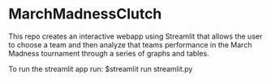 # MarchMadnessClutch
This repo creates an interactive webapp using Streamlit that allows the user to choose a team and then analyze that teams performance in the March Madness tournament through a series of graphs and tables. 


To run the streamlit app run:
$streamlit run streamlit.py
